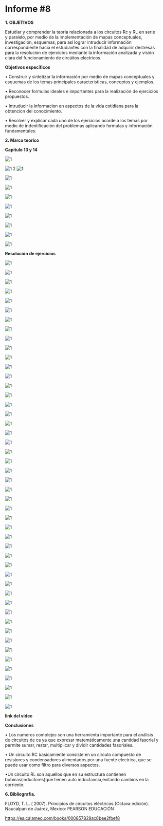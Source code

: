 # Informe #8

**1. OBJETIVOS**

Estudiar  y comprender la teoria relacionada a los circuitos Rc y RL en serie y paralelo,  por medio de la implementación de mapas conceptuales, investigación, esquemas, para así lograr intruducir información correspondiente hacia el estudiantes con la finalidad de adquirir destresas para la resolucion de ejercicios mediante la información analizada y visión clara del funcionamiento de circúitos electricos. 

**Objetivos específicos**

• Construir y sintetizar la información por medio de mapas conceptuales y esquemas de los temas principales caracteristicas, conceptos y ejemplos.

• Reconocer formulas ideales e importantes para la realización de ejercicios propuestos.

• Intruducir la informacion en aspectos de la vida cotidiana para la obtencion del conocimiento.

• Resolver y explicar cada uno de los ejercicios acorde a los temas por medio de indentificación del problemas aplicando formulas y información fundamentales.

**2. Marco teorico**

**Capitulo 13 y 14**

![1](https://github.com/Gomez-Erick/Fundamentos-de-circuirtos/blob/c2b0eb939b945ea044c6e3a853bcdb10d7c5e9ad/ejercicios8/1u.PNG)

![1](https://github.com/Gomez-Erick/Fundamentos-de-circuirtos/blob/c2b0eb939b945ea044c6e3a853bcdb10d7c5e9ad/ejercicios8/2u.PNG)
2
![1](https://github.com/Gomez-Erick/Fundamentos-de-circuirtos/blob/c2b0eb939b945ea044c6e3a853bcdb10d7c5e9ad/ejercicios8/3u.PNG)

![1](https://github.com/Gomez-Erick/Fundamentos-de-circuirtos/blob/c2b0eb939b945ea044c6e3a853bcdb10d7c5e9ad/ejercicios8/4u.PNG)

![1](https://github.com/Gomez-Erick/Fundamentos-de-circuirtos/blob/c2b0eb939b945ea044c6e3a853bcdb10d7c5e9ad/ejercicios8/5u.PNG)

![1](https://github.com/Gomez-Erick/Fundamentos-de-circuirtos/blob/c2b0eb939b945ea044c6e3a853bcdb10d7c5e9ad/ejercicios8/6u.PNG)

![1](https://github.com/Gomez-Erick/Fundamentos-de-circuirtos/blob/c2b0eb939b945ea044c6e3a853bcdb10d7c5e9ad/ejercicios8/7u.PNG)

![1](https://github.com/Gomez-Erick/Fundamentos-de-circuirtos/blob/c2b0eb939b945ea044c6e3a853bcdb10d7c5e9ad/ejercicios8/8u.PNG)

![1](https://github.com/Gomez-Erick/Fundamentos-de-circuirtos/blob/c2b0eb939b945ea044c6e3a853bcdb10d7c5e9ad/ejercicios8/9u.PNG)

![1](https://github.com/Gomez-Erick/Fundamentos-de-circuirtos/blob/c2b0eb939b945ea044c6e3a853bcdb10d7c5e9ad/ejercicios8/10u.PNG)

![1](https://github.com/Gomez-Erick/Fundamentos-de-circuirtos/blob/c2b0eb939b945ea044c6e3a853bcdb10d7c5e9ad/ejercicios8/11u.PNG)

**Resolución de ejercicios**

![1](https://github.com/Gomez-Erick/Fundamentos-de-circuirtos/blob/88052e0d5eefe87a47408c3e75715bb2e77a8deb/ejercicios8/ejercicios8/1s.PNG)

![1](https://github.com/Gomez-Erick/Fundamentos-de-circuirtos/blob/88052e0d5eefe87a47408c3e75715bb2e77a8deb/ejercicios8/ejercicios8/2s.PNG)

![1](https://github.com/Gomez-Erick/Fundamentos-de-circuirtos/blob/88052e0d5eefe87a47408c3e75715bb2e77a8deb/ejercicios8/ejercicios8/3s.PNG)

![1](https://github.com/Gomez-Erick/Fundamentos-de-circuirtos/blob/88052e0d5eefe87a47408c3e75715bb2e77a8deb/ejercicios8/ejercicios8/4s.PNG)

![1](https://github.com/Gomez-Erick/Fundamentos-de-circuirtos/blob/88052e0d5eefe87a47408c3e75715bb2e77a8deb/ejercicios8/ejercicios8/5s.PNG)

![1](https://github.com/Gomez-Erick/Fundamentos-de-circuirtos/blob/88052e0d5eefe87a47408c3e75715bb2e77a8deb/ejercicios8/ejercicios8/6s.PNG)

![1](https://github.com/Gomez-Erick/Fundamentos-de-circuirtos/blob/88052e0d5eefe87a47408c3e75715bb2e77a8deb/ejercicios8/ejercicios8/7s.PNG)

![1](https://github.com/Gomez-Erick/Fundamentos-de-circuirtos/blob/88052e0d5eefe87a47408c3e75715bb2e77a8deb/ejercicios8/ejercicios8/8s.PNG)

![1](https://github.com/Gomez-Erick/Fundamentos-de-circuirtos/blob/88052e0d5eefe87a47408c3e75715bb2e77a8deb/ejercicios8/ejercicios8/9s.PNG)

![1](https://github.com/Gomez-Erick/Fundamentos-de-circuirtos/blob/88052e0d5eefe87a47408c3e75715bb2e77a8deb/ejercicios8/ejercicios8/10s.PNG)

![1](https://github.com/Gomez-Erick/Fundamentos-de-circuirtos/blob/88052e0d5eefe87a47408c3e75715bb2e77a8deb/ejercicios8/ejercicios8/11s.PNG)

![1](https://github.com/Gomez-Erick/Fundamentos-de-circuirtos/blob/88052e0d5eefe87a47408c3e75715bb2e77a8deb/ejercicios8/ejercicios8/12s.PNG)

![1](https://github.com/Gomez-Erick/Fundamentos-de-circuirtos/blob/88052e0d5eefe87a47408c3e75715bb2e77a8deb/ejercicios8/ejercicios8/13s.PNG)

![1](https://github.com/Gomez-Erick/Fundamentos-de-circuirtos/blob/88052e0d5eefe87a47408c3e75715bb2e77a8deb/ejercicios8/ejercicios8/14s.PNG)

![1](https://github.com/Gomez-Erick/Fundamentos-de-circuirtos/blob/88052e0d5eefe87a47408c3e75715bb2e77a8deb/ejercicios8/ejercicios8/15s.PNG)

![1](https://github.com/Gomez-Erick/Fundamentos-de-circuirtos/blob/88052e0d5eefe87a47408c3e75715bb2e77a8deb/ejercicios8/ejercicios8/16s.PNG)

![1](https://github.com/Gomez-Erick/Fundamentos-de-circuirtos/blob/88052e0d5eefe87a47408c3e75715bb2e77a8deb/ejercicios8/ejercicios8/17s.PNG)

![1](https://github.com/Gomez-Erick/Fundamentos-de-circuirtos/blob/88052e0d5eefe87a47408c3e75715bb2e77a8deb/ejercicios8/ejercicios8/18s.PNG)

![1](https://github.com/Gomez-Erick/Fundamentos-de-circuirtos/blob/88052e0d5eefe87a47408c3e75715bb2e77a8deb/ejercicios8/ejercicios8/19s.PNG)

![1](https://github.com/Gomez-Erick/Fundamentos-de-circuirtos/blob/88052e0d5eefe87a47408c3e75715bb2e77a8deb/ejercicios8/ejercicios8/20s.PNG)

![1](https://github.com/Gomez-Erick/Fundamentos-de-circuirtos/blob/88052e0d5eefe87a47408c3e75715bb2e77a8deb/ejercicios8/ejercicios8/21s.PNG)

![1](https://github.com/Gomez-Erick/Fundamentos-de-circuirtos/blob/88052e0d5eefe87a47408c3e75715bb2e77a8deb/ejercicios8/ejercicios8/22s.PNG)

![1](https://github.com/Gomez-Erick/Fundamentos-de-circuirtos/blob/88052e0d5eefe87a47408c3e75715bb2e77a8deb/ejercicios8/ejercicios8/23s.PNG)

![1](https://github.com/Gomez-Erick/Fundamentos-de-circuirtos/blob/88052e0d5eefe87a47408c3e75715bb2e77a8deb/ejercicios8/ejercicios8/24s.PNG)

![1](https://github.com/Gomez-Erick/Fundamentos-de-circuirtos/blob/88052e0d5eefe87a47408c3e75715bb2e77a8deb/ejercicios8/ejercicios8/25s.PNG)

![1](https://github.com/Gomez-Erick/Fundamentos-de-circuirtos/blob/88052e0d5eefe87a47408c3e75715bb2e77a8deb/ejercicios8/ejercicios8/26s.PNG)

![1](https://github.com/Gomez-Erick/Fundamentos-de-circuirtos/blob/88052e0d5eefe87a47408c3e75715bb2e77a8deb/ejercicios8/ejercicios8/27s.PNG)

![1](https://github.com/Gomez-Erick/Fundamentos-de-circuirtos/blob/88052e0d5eefe87a47408c3e75715bb2e77a8deb/ejercicios8/ejercicios8/28s.PNG)

![1](https://github.com/Gomez-Erick/Fundamentos-de-circuirtos/blob/88052e0d5eefe87a47408c3e75715bb2e77a8deb/ejercicios8/ejercicios8/29s.PNG)

![1](https://github.com/Gomez-Erick/Fundamentos-de-circuirtos/blob/88052e0d5eefe87a47408c3e75715bb2e77a8deb/ejercicios8/ejercicios8/30s.PNG)

![1](https://github.com/Gomez-Erick/Fundamentos-de-circuirtos/blob/88052e0d5eefe87a47408c3e75715bb2e77a8deb/ejercicios8/ejercicios8/31s.PNG)

![1](https://github.com/Gomez-Erick/Fundamentos-de-circuirtos/blob/88052e0d5eefe87a47408c3e75715bb2e77a8deb/ejercicios8/ejercicios8/32s.PNG)

![1](https://github.com/Gomez-Erick/Fundamentos-de-circuirtos/blob/88052e0d5eefe87a47408c3e75715bb2e77a8deb/ejercicios8/ejercicios8/33s.PNG)

![1](https://github.com/Gomez-Erick/Fundamentos-de-circuirtos/blob/88052e0d5eefe87a47408c3e75715bb2e77a8deb/ejercicios8/ejercicios8/34s.PNG)

![1](https://github.com/Gomez-Erick/Fundamentos-de-circuirtos/blob/88052e0d5eefe87a47408c3e75715bb2e77a8deb/ejercicios8/ejercicios8/35s.PNG)

![1](https://github.com/Gomez-Erick/Fundamentos-de-circuirtos/blob/88052e0d5eefe87a47408c3e75715bb2e77a8deb/ejercicios8/ejercicios8/36s.PNG)

![1](https://github.com/Gomez-Erick/Fundamentos-de-circuirtos/blob/88052e0d5eefe87a47408c3e75715bb2e77a8deb/ejercicios8/ejercicios8/37s.PNG)

![1](https://github.com/Gomez-Erick/Fundamentos-de-circuirtos/blob/88052e0d5eefe87a47408c3e75715bb2e77a8deb/ejercicios8/ejercicios8/38s.PNG)

![1](https://github.com/Gomez-Erick/Fundamentos-de-circuirtos/blob/88052e0d5eefe87a47408c3e75715bb2e77a8deb/ejercicios8/ejercicios8/39s.PNG)

![1](https://github.com/Gomez-Erick/Fundamentos-de-circuirtos/blob/88052e0d5eefe87a47408c3e75715bb2e77a8deb/ejercicios8/ejercicios8/40s.PNG)

![1](https://github.com/Gomez-Erick/Fundamentos-de-circuirtos/blob/88052e0d5eefe87a47408c3e75715bb2e77a8deb/ejercicios8/ejercicios8/41s.PNG)

![1](https://github.com/Gomez-Erick/Fundamentos-de-circuirtos/blob/88052e0d5eefe87a47408c3e75715bb2e77a8deb/ejercicios8/ejercicios8/42s.PNG)

![1](https://github.com/Gomez-Erick/Fundamentos-de-circuirtos/blob/88052e0d5eefe87a47408c3e75715bb2e77a8deb/ejercicios8/ejercicios8/43s.PNG)

![1](https://github.com/Gomez-Erick/Fundamentos-de-circuirtos/blob/88052e0d5eefe87a47408c3e75715bb2e77a8deb/ejercicios8/ejercicios8/44s.PNG)

![1](https://github.com/Gomez-Erick/Fundamentos-de-circuirtos/blob/88052e0d5eefe87a47408c3e75715bb2e77a8deb/ejercicios8/ejercicios8/45s.PNG)

![1](https://github.com/Gomez-Erick/Fundamentos-de-circuirtos/blob/88052e0d5eefe87a47408c3e75715bb2e77a8deb/ejercicios8/ejercicios8/46s.PNG)

![1](https://github.com/Gomez-Erick/Fundamentos-de-circuirtos/blob/88052e0d5eefe87a47408c3e75715bb2e77a8deb/ejercicios8/ejercicios8/47s.PNG)

![1](https://github.com/Gomez-Erick/Fundamentos-de-circuirtos/blob/88052e0d5eefe87a47408c3e75715bb2e77a8deb/ejercicios8/ejercicios8/48s.PNG)

**link del video**



**Conclusiones**

• Los numeros complejos son una herramienta importante para el análisis de circuitos de ca ya que expresar matemáticamente una
cantidad fasorial y permite sumar, restar, multiplicar y dividir cantidades fasoriales.

• Un circuito RC basicamiente consiste en un circuto compuesto de resistores y condensadores alimentados por una fuente electrica, que se puede usar como filtro para
diversos aspectos.

•Un circuito RL son aquellos que en su estructura contienen bobinas(inductores)que tienen auto inductancia,evitando cambios en la corriente.

**6. Bibliografia.**

FLOYD, T. L. ( 2007). Principios de circuitos eléctricos.(Octava edición). Naucalpan de Juárez, Mexico: PEARSON EDUCACIÓN

https://es.calameo.com/books/000857829ac8bee2fbef8 
